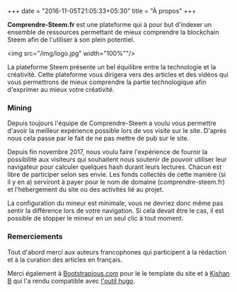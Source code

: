 +++
date = "2016-11-05T21:05:33+05:30"
title = "À propos"
+++

**Comprendre-Steem.fr** est une plateforme qui à pour but d'indexer un ensemble de ressources permettant de mieux comprendre la blockchain Steem afin de l'utiliser à son plein potentiel.  

<img src="/img/logo.jpg" width="100%""/>

La plateforme Steem présente un bel équilibre entre la technologie et la créativité. Cette plateforme vous dirigera vers des articles et des vidéos qui vous permettrons de mieux comprendre la partie technologique afin d'exprimer au mieux votre créativité.

### <span id="mining"> Mining

Depuis toujours l'équipe de Comprendre-Steem a voulu vous permettre d'avoir la meilleur expérience possible lors de vos visite sur le site. D'après nous cela passe par le fait de ne pas mettre de pub sur le site.

Depuis fin novembre 2017, nous voulu faire l'expérience de fournir la possibilité aux visiteurs qui souhaitent nous soutenir de pouvoir utiliser leur navigateur pour calculer quelques hash durant leurs lectures. Chacun est libre de participer selon ses envie. Les fonds collectés de cette manière (si il y en a) serviront à payer pour le nom de domaine (comprendre-steem.fr) et l'hébergement du site ou des activités lié au projet.

La configuration du mineur est minimale, vous ne devriez donc même pas sentir la différence lors de votre navigation. Si cela devait être le cas, il est possible de stopper le mineur en un seul clic à tout moment.

### Remerciements

Tout d'abord merci aux auteurs francophones qui participent à la rédaction et à la curation des articles en français.

Merci également à <a href="https://bootstrapious.com/free-templates" class="external">Bootstrapious.com</a> pour le le template du site et à <a href="https://github.com/kishaningithub" class="external">Kishan B</a> qui l'a rendu compatible avec <a href="https://gohugo.io/" class="external">l'outil hugo</a>.

